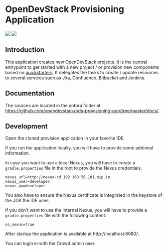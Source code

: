 # OpenDevStack Provisioning Application

![](https://github.com/opendevstack/ods-provisioning-app/workflows/Provisioning%20App%20Build/badge.svg?branch=master)
![](https://4e53c33a6387.ngrok.io/images/provapptestsoutcome_master.svg)

## Introduction
This application creates new OpenDevStack projects. It is the central entrypoint to get started with a new project / or provision new components based on [quickstarters](https://github.com/opendevstack/ods-quickstarters).
It delegates the tasks to create / update resources to several services such as Jira, Confluence, Bitbucket and Jenkins.

## Documentation

The sources are located in the antora folder at https://github.com/opendevstack/ods-provisioning-app/tree/master/docs/.

## Development

Open the cloned provision application in your favorite IDE.

If you run the application locally, you will have to provide some addional information.

In case you want to use a local Nexus, you will have to create a `gradle.properties` file in the root to provide the Nexus credentials.
```
nexus_url=http://nexus-cd.192.168.56.101.nip.io
nexus_user=developer
nexus_pw=developer
```

You also have to ensure the Nexus certificate is integrated in the keystore of the JDK the IDE uses.

If you don’t want to use the internal Nexus, you will have to provide a `gradle.properties` file with the following content:
```
no_nexus=true
```

After startup the application is available at http://localhost:8080/.

You can login in with the Crowd admin user.
